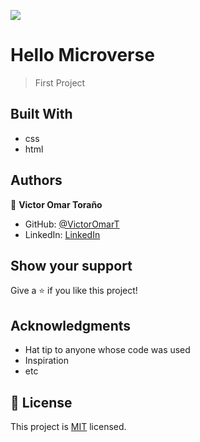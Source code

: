 
 ![](https://img.shields.io/badge/Microverse-blueviolet)

# Hello Microverse

> First Project

## Built With

- css
- html



## Authors

👤 **Victor Omar Toraño**

- GitHub: [@VictorOmarT](https://github.com/VictorOmarT)
- LinkedIn: [LinkedIn](https://www.linkedin.com/in/victoromartm/)




## Show your support

Give a ⭐️ if you like this project!

## Acknowledgments

- Hat tip to anyone whose code was used
- Inspiration
- etc

## 📝 License

This project is [MIT](./MIT.md) licensed.


